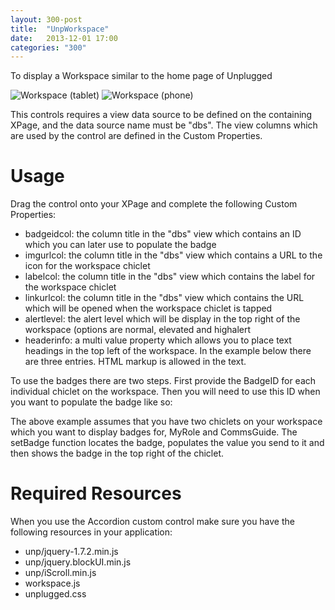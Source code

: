 ```yaml
---
layout: 300-post
title:  "UnpWorkspace"
date:   2013-12-01 17:00
categories: "300"
---
```


To display a Workspace similar to the home page of Unplugged

![Workspace (tablet)](http://teamstudio.s3.amazonaws.com/workspace1.png)
![Workspace (phone)](http://teamstudio.s3.amazonaws.com/workspace2.png)

This controls requires a view data source to be defined on the containing XPage, and the data source name must be "dbs". The view columns which are used by the control are defined in the Custom Properties.

# Usage

Drag the control onto your XPage and complete the following Custom Properties:

* badgeidcol: the column title in the "dbs" view which contains an ID which you can later use to populate the badge
* imgurlcol: the column title in the "dbs" view which contains a URL to the icon for the workspace chiclet
* labelcol: the column title in the "dbs" view which contains the label for the workspace chiclet
* linkurlcol: the column title in the "dbs" view which contains the URL which will be opened when the workspace chiclet is tapped
* alertlevel: the alert level which will be display in the top right of the workspace (options are normal, elevated and highalert
* headerinfo: a multi value property which allows you to place text headings in the top left of the workspace. In the example below there are three entries. HTML markup is allowed in the text.

<script src="https://gist.github.com/whitemx/7528028.js"></script>

To use the badges there are two steps. First provide the BadgeID for each individual chiclet on the workspace. Then you will need to use this ID when you want to populate the badge like so:

<script src="https://gist.github.com/whitemx/7528042.js"></script>

The above example assumes that you have two chiclets on your workspace which you want to display badges for, MyRole and CommsGuide. The setBadge function locates the badge, populates the value you send to it and then shows the badge in the top right of the chiclet.

# Required Resources
When you use the Accordion custom control make sure you have the following resources in your application:

* unp/jquery-1.7.2.min.js
* unp/jquery.blockUI.min.js
* unp/iScroll.min.js
* workspace.js
* unplugged.css